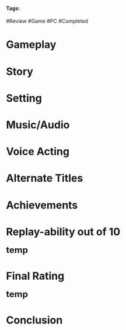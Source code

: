 #### Tags:

#Review #Game #PC #Completed

# Gameplay

# Story

# Setting

# Music/Audio

# Voice Acting

# Alternate Titles

# Achievements

# Replay-ability out of 10

<font size = 5><b>temp</b></font>

# Final Rating

<font size = 5><b>temp</b></font>

# Conclusion

